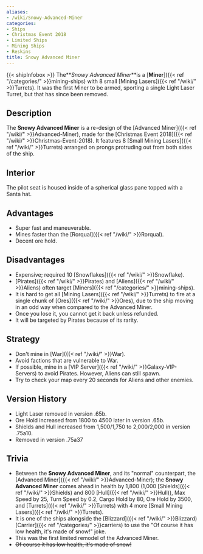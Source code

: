 ```yaml
---
aliases:
- /wiki/Snowy-Advanced-Miner
categories:
- Ships
- Christmas Event 2018
- Limited Ships
- Mining Ships
- Reskins
title: Snowy Advanced Miner
---
```


{{< shipInfobox >}} The**_Snowy Advanced Miner_**is a [**Miner**]({{< ref "/categories/" >}}mining-ships) with 8 small [Mining Lasers]({{< ref "/wiki/" >}}Turrets). It was the first Miner to be armed, sporting a single Light Laser Turret, but that has since been removed.

## Description

The **Snowy Advanced Miner** is a re-design of the [Advanced Miner]({{< ref "/wiki/" >}}Advanced-Miner), made for the [Christmas Event 2018]({{< ref "/wiki/" >}}Christmas-Event-2018). It features 8 [Small Mining Lasers]({{< ref "/wiki/" >}}Turrets) arranged on prongs protruding out from both sides of the ship.

## Interior

The pilot seat is housed inside of a spherical glass pane topped with a Santa hat.

## Advantages

- Super fast and maneuverable.
- Mines faster than the [Rorqual]({{< ref "/wiki/" >}}Rorqual).
- Decent ore hold.

## Disadvantages

- Expensive; required 10 [Snowflakes]({{< ref "/wiki/" >}}Snowflake).
- [Pirates]({{< ref "/wiki/" >}}Pirates) and [Aliens]({{< ref "/wiki/" >}}Aliens) often target [Miners]({{< ref "/categories/" >}}mining-ships).
- It is hard to get all [Mining Lasers]({{< ref "/wiki/" >}}Turrets) to fire at a single chunk of [Ores]({{< ref "/wiki/" >}}Ores), due to the ship moving in an odd way when compared to the Advanced Miner.
- Once you lose it, you cannot get it back unless refunded.
- It will be targeted by Pirates because of its rarity.

## Strategy

- Don't mine in [War]({{< ref "/wiki/" >}}War).
- Avoid factions that are vulnerable to War.
- If possible, mine in a [VIP Server]({{< ref "/wiki/" >}}Galaxy-VIP-Servers) to avoid Pirates. However, Aliens can still spawn.
- Try to check your map every 20 seconds for Aliens and other enemies.

## Version History 

- Light Laser removed in version .65b.
- Ore Hold increased from 1800 to 4500 later in version .65b.
- Shields and Hull increased from 1,500/1,750 to 2,000/2,000 in version .75a10.
- Removed in version .75a37

## Trivia

- Between the **Snowy Advanced Miner**, and its "normal" counterpart, the [Advanced Miner]({{< ref "/wiki/" >}}Advanced-Miner); the **Snowy Advanced Miner** comes ahead in health by 1,800 (1,000 [Shields]({{< ref "/wiki/" >}}Shields) and 800 [Hull]({{< ref "/wiki/" >}}Hull)), Max Speed by 25, Turn Speed by 0.2, Cargo Hold by 80, Ore Hold by 3500, and [Turrets]({{< ref "/wiki/" >}}Turrets) with 4 more [Small Mining Lasers]({{< ref "/wiki/" >}}Turrets).
- It is one of the ships alongside the [Blizzard]({{< ref "/wiki/" >}}Blizzard) [Carrier]({{< ref "/categories/" >}}carriers) to use the "Of course it has low health, it's made of snow!" joke.
- This was the first limited remodel of the Advanced Miner.
- <s>Of course it has low health, it's made of snow!</s>